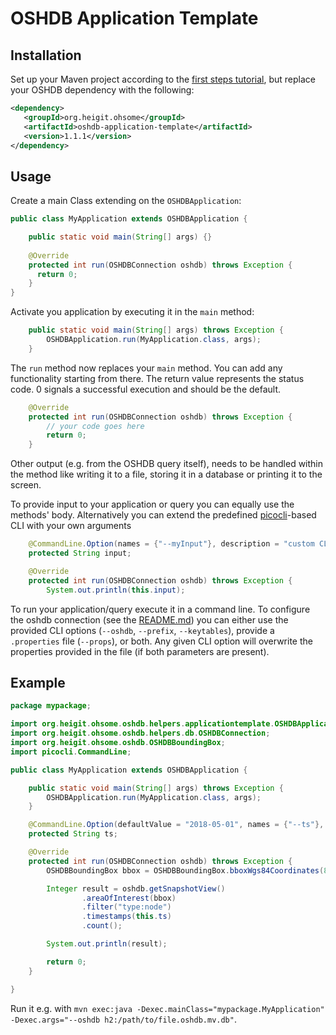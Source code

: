 # OSHDB Application Template
## Installation

Set up your Maven project according to the [first steps tutorial](../../first-steps/README.md), but replace your OSHDB dependency with the following:

```xml
<dependency>
   <groupId>org.heigit.ohsome</groupId>
   <artifactId>oshdb-application-template</artifactId>
   <version>1.1.1</version>
</dependency>
```

## Usage

Create a main Class extending on the `OSHDBApplication`:

```java
public class MyApplication extends OSHDBApplication {

    public static void main(String[] args) {}
    
    @Override
    protected int run(OSHDBConnection oshdb) throws Exception {
      return 0;
    }
}
```

Activate you application by executing it in the `main` method:

```java
    public static void main(String[] args) throws Exception {
        OSHDBApplication.run(MyApplication.class, args);
    }
```

The `run` method now replaces your `main` method. You can add any functionality starting from there. The return value represents the status code. 0 signals a successful execution and should be the default.

```java
    @Override
    protected int run(OSHDBConnection oshdb) throws Exception {
        // your code goes here
        return 0;
    }
```

Other output (e.g. from the OSHDB query itself), needs to be handled within the method like writing it to a file, storing it in a database or printing it to the screen.

To provide input to your application or query you can equally use the methods' body. Alternatively you can extend the predefined [picocli](https://picocli.info/)-based CLI with your own arguments

```java
    @CommandLine.Option(names = {"--myInput"}, description = "custom CLI input")
    protected String input;

    @Override
    protected int run(OSHDBConnection oshdb) throws Exception {
        System.out.println(this.input);
```

To run your application/query execute it in a command line. To configure the oshdb connection (see the [README.md](README.md)) you can either use the provided CLI options (`--oshdb`, `--prefix`, `--keytables`), provide a `.properties` file (`--props`), or both. Any given CLI option will overwrite the properties provided in the file (if both parameters are present).

## Example

```java
package mypackage;

import org.heigit.ohsome.oshdb.helpers.applicationtemplate.OSHDBApplication;
import org.heigit.ohsome.oshdb.helpers.db.OSHDBConnection;
import org.heigit.ohsome.oshdb.OSHDBBoundingBox;
import picocli.CommandLine;

public class MyApplication extends OSHDBApplication {

    public static void main(String[] args) throws Exception {
        OSHDBApplication.run(MyApplication.class, args);
    }

    @CommandLine.Option(defaultValue = "2018-05-01", names = {"--ts"}, description = "target timestamp, default=${DEFAULT-VALUE}")
    protected String ts;

    @Override
    protected int run(OSHDBConnection oshdb) throws Exception {
        OSHDBBoundingBox bbox = OSHDBBoundingBox.bboxWgs84Coordinates(8.651133, 49.387611, 8.6561, 49.390513);

        Integer result = oshdb.getSnapshotView()
                .areaOfInterest(bbox)
                .filter("type:node")
                .timestamps(this.ts)
                .count();

        System.out.println(result);

        return 0;
    }

}
```

Run it e.g. with `mvn exec:java -Dexec.mainClass="mypackage.MyApplication" -Dexec.args="--oshdb h2:/path/to/file.oshdb.mv.db"`.
